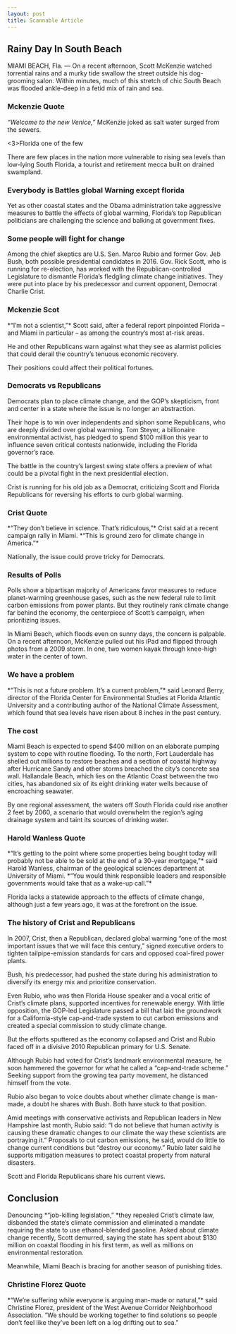 ```yaml
---
layout: post
title: Scannable Article
---
```


<h2> Rainy Day In South Beach</h2>

<p>MIAMI BEACH, Fla. — On a recent afternoon, Scott McKenzie watched torrential rains and a murky tide swallow the street outside his dog-grooming salon. Within minutes, much of this stretch of chic South Beach was flooded ankle-deep in a fetid mix of rain and sea.</p>

<h3> Mckenzie Quote</h3>

*“Welcome to the new Venice,”* McKenzie joked as salt water surged from the sewers.

<3>Florida one of the few</h3>

<p>There are few places in the nation more vulnerable to rising sea levels than low-lying South Florida, a tourist and retirement mecca built on drained swampland.</p>

<h3>Everybody is Battles global Warning except  florida</h3>

<p>Yet as other coastal states and the Obama administration take aggressive measures to battle the effects of global warming, Florida’s top Republican politicians are challenging the science and balking at government fixes.</p>

<h3> Some people will fight for change</h3>

<p>Among the chief skeptics are U.S. Sen. Marco Rubio and former Gov. Jeb Bush, both possible presidential candidates in 2016. Gov. Rick Scott, who is running for re-election, has worked with the Republican-controlled Legislature to dismantle Florida’s fledgling climate change initiatives. They were put into place by his predecessor and current opponent, Democrat Charlie Crist.</p>

<h3> Mckenzie Scot</h3>

<p>*“I’m not a scientist,”* Scott said, after a federal report pinpointed Florida – and Miami in particular – as among the country’s most at-risk areas.</p>

<p>He and other Republicans warn against what they see as alarmist policies that could derail the country’s tenuous economic recovery.</p>

<p>Their positions could affect their political fortunes.</p>

<h3>Democrats vs Republicans</h3>

<p>Democrats plan to place climate change, and the GOP’s skepticism, front and center in a state where the issue is no longer an abstraction.</p>

<p>Their hope is to win over independents and siphon some Republicans, who are deeply divided over global warming. Tom Steyer, a billionaire environmental activist, has pledged to spend $100 million this year to influence seven critical contests nationwide, including the Florida governor’s race.</p>

<p>The battle in the country’s largest swing state offers a preview of what could be a pivotal fight in the next presidential election.</p>

<p>Crist is running for his old job as a Democrat, criticizing Scott and Florida Republicans for reversing his efforts to curb global warming.</p>

<h3> Crist Quote</h3>

<p>*“They don’t believe in science. That’s ridiculous,”* Crist said at a recent campaign rally in Miami. *“This is ground zero for climate change in America.”*</p>

<p>Nationally, the issue could prove tricky for Democrats.</p>

<h3>Results of Polls</h3>

<p>Polls show a bipartisan majority of Americans favor measures to reduce planet-warming greenhouse gases, such as the new federal rule to limit carbon emissions from power plants. But they routinely rank climate change far behind the economy, the centerpiece of Scott’s campaign, when prioritizing issues.</p>

<p>In Miami Beach, which floods even on sunny days, the concern is palpable. On a recent afternoon, McKenzie pulled out his iPad and flipped through photos from a 2009 storm. In one, two women kayak through knee-high water in the center of town.</p>

<h3>We have a problem</h3>

<p>*“This is not a future problem. It’s a current problem,”* said Leonard Berry, director of the Florida Center for Environmental Studies at Florida Atlantic University and a contributing author of the National Climate Assessment, which found that sea levels have risen about 8 inches in the past century.</p>



<h3> The cost</h3>

<p>Miami Beach is expected to spend $400 million on an elaborate pumping system to cope with routine flooding. To the north, Fort Lauderdale has shelled out millions to restore beaches and a section of coastal highway after Hurricane Sandy and other storms breached the city’s concrete sea wall. Hallandale Beach, which lies on the Atlantic Coast between the two cities, has abandoned six of its eight drinking water wells because of encroaching seawater.</p>

<p>By one regional assessment, the waters off South Florida could rise another 2 feet by 2060, a scenario that would overwhelm the region’s aging drainage system and taint its sources of drinking water.</p>

<h3> Harold Wanless  Quote</h3>

<p>*“It’s getting to the point where some properties being bought today will probably not be able to be sold at the end of a 30-year mortgage,”* said Harold Wanless, chairman of the geological sciences department at University of Miami. *“You would think responsible leaders and responsible governments would take that as a wake-up call.”*</p>

<p>Florida lacks a statewide approach to the effects of climate change, although just a few years ago, it was at the forefront on the issue.</p>

<h3> The history of Crist and Republicans </h3>

<p>In 2007, Crist, then a Republican, declared global warming “one of the most important issues that we will face this century,” signed executive orders to tighten tailpipe-emission standards for cars and opposed coal-fired power plants.</p>

<p>Bush, his predecessor, had pushed the state during his administration to diversify its energy mix and prioritize conservation.</p>

<p>Even Rubio, who was then Florida House speaker and a vocal critic of Crist’s climate plans, supported incentives for renewable energy. With little opposition, the GOP-led Legislature passed a bill that laid the groundwork for a California-style cap-and-trade system to cut carbon emissions and created a special commission to study climate change.</p>

<p>But the efforts sputtered as the economy collapsed and Crist and Rubio faced off in a divisive 2010 Republican primary for U.S. Senate.</p>

<p>Although Rubio had voted for Crist’s landmark environmental measure, he soon hammered the governor for what he called a “cap-and-trade scheme.” Seeking support from the growing tea party movement, he distanced himself from the vote.</p>

<p>Rubio also began to voice doubts about whether climate change is man-made, a doubt he shares with Bush. Both have stuck to that position.</p>

<p>Amid meetings with conservative activists and Republican leaders in New Hampshire last month, Rubio said: “I do not believe that human activity is causing these dramatic changes to our climate the way these scientists are portraying it.” Proposals to cut carbon emissions, he said, would do little to change current conditions but “destroy our economy.” Rubio later said he supports mitigation measures to protect coastal property from natural disasters.</p>

<p>Scott and Florida Republicans share his current views.</p>

<h2> Conclusion </h2>

<p>Denouncing *“job-killing legislation,” *they repealed Crist’s climate law, disbanded the state’s climate commission and eliminated a mandate requiring the state to use ethanol-blended gasoline. Asked about climate change recently, Scott demurred, saying the state has spent about $130 million on coastal flooding in his first term, as well as millions on environmental restoration.</p>

<p>Meanwhile, Miami Beach is bracing for another season of punishing tides.</p>

<h3> Christine Florez Quote</h3>

<p>*“We’re suffering while everyone is arguing man-made or natural,”* said Christine Florez, president of the West Avenue Corridor Neighborhood Association. “We should be working together to find solutions so people don’t feel like they’ve been left on a log drifting out to sea.”</p>
